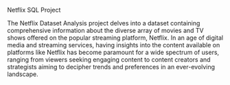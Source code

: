 Netflix SQL Project

The Netflix Dataset Analysis project delves into a dataset containing comprehensive information about the diverse array of movies and TV shows offered on the popular streaming platform, Netflix. In an age of digital media and streaming services, having insights into the content available on platforms like Netflix has become paramount for a wide spectrum of users, ranging from viewers seeking engaging content to content creators and strategists aiming to decipher trends and preferences in an ever-evolving landscape.
